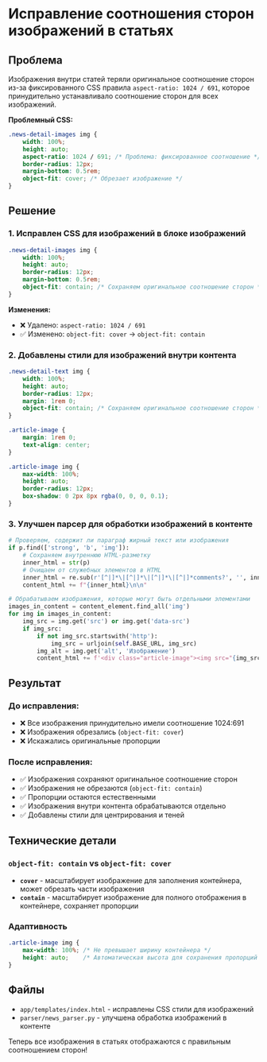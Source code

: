 # Исправление соотношения сторон изображений в статьях

## Проблема

Изображения внутри статей теряли оригинальное соотношение сторон из-за фиксированного CSS правила `aspect-ratio: 1024 / 691`, которое принудительно устанавливало соотношение сторон для всех изображений.

**Проблемный CSS:**
```css
.news-detail-images img {
    width: 100%;
    height: auto;
    aspect-ratio: 1024 / 691; /* Проблема: фиксированное соотношение */
    border-radius: 12px;
    margin-bottom: 0.5rem;
    object-fit: cover; /* Обрезает изображение */
}
```

## Решение

### 1. Исправлен CSS для изображений в блоке изображений

```css
.news-detail-images img {
    width: 100%;
    height: auto;
    border-radius: 12px;
    margin-bottom: 0.5rem;
    object-fit: contain; /* Сохраняем оригинальное соотношение сторон */
}
```

**Изменения:**
- ❌ Удалено: `aspect-ratio: 1024 / 691`
- ✅ Изменено: `object-fit: cover` → `object-fit: contain`

### 2. Добавлены стили для изображений внутри контента

```css
.news-detail-text img {
    width: 100%;
    height: auto;
    border-radius: 12px;
    margin: 1rem 0;
    object-fit: contain; /* Сохраняем оригинальное соотношение сторон */
}

.article-image {
    margin: 1rem 0;
    text-align: center;
}

.article-image img {
    max-width: 100%;
    height: auto;
    border-radius: 12px;
    box-shadow: 0 2px 8px rgba(0, 0, 0, 0.1);
}
```

### 3. Улучшен парсер для обработки изображений в контенте

```python
# Проверяем, содержит ли параграф жирный текст или изображения
if p.find(['strong', 'b', 'img']):
    # Сохраняем внутреннюю HTML-разметку
    inner_html = str(p)
    # Очищаем от служебных элементов в HTML
    inner_html = re.sub(r'[^|]*\|[^|]*\|[^|]*\|[^|]*comments?', '', inner_html)
    content_html += f"{inner_html}\n\n"

# Обрабатываем изображения, которые могут быть отдельными элементами
images_in_content = content_element.find_all('img')
for img in images_in_content:
    img_src = img.get('src') or img.get('data-src')
    if img_src:
        if not img_src.startswith('http'):
            img_src = urljoin(self.BASE_URL, img_src)
        img_alt = img.get('alt', 'Изображение')
        content_html += f'<div class="article-image"><img src="{img_src}" alt="{img_alt}" style="width: 100%; height: auto; border-radius: 12px; margin: 1rem 0;"></div>\n\n'
```

## Результат

### До исправления:
- ❌ Все изображения принудительно имели соотношение 1024:691
- ❌ Изображения обрезались (`object-fit: cover`)
- ❌ Искажались оригинальные пропорции

### После исправления:
- ✅ Изображения сохраняют оригинальное соотношение сторон
- ✅ Изображения не обрезаются (`object-fit: contain`)
- ✅ Пропорции остаются естественными
- ✅ Изображения внутри контента обрабатываются отдельно
- ✅ Добавлены стили для центрирования и теней

## Технические детали

### `object-fit: contain` vs `object-fit: cover`

- **`cover`** - масштабирует изображение для заполнения контейнера, может обрезать части изображения
- **`contain`** - масштабирует изображение для полного отображения в контейнере, сохраняет пропорции

### Адаптивность

```css
.article-image img {
    max-width: 100%; /* Не превышает ширину контейнера */
    height: auto;    /* Автоматическая высота для сохранения пропорций */
}
```

## Файлы

- `app/templates/index.html` - исправлены CSS стили для изображений
- `parser/news_parser.py` - улучшена обработка изображений в контенте

Теперь все изображения в статьях отображаются с правильным соотношением сторон!



